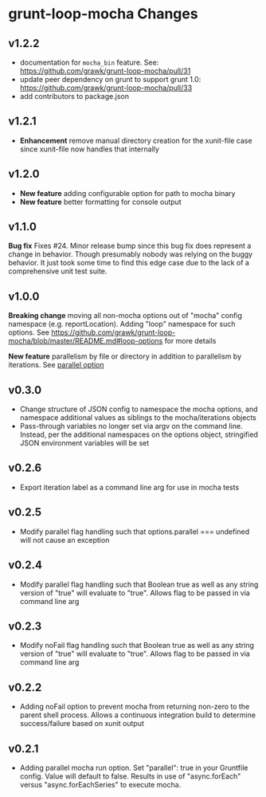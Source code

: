# grunt-loop-mocha Changes

## v1.2.2

* documentation for `mocha_bin` feature. See: https://github.com/grawk/grunt-loop-mocha/pull/31
* update peer dependency on grunt to support grunt 1.0: https://github.com/grawk/grunt-loop-mocha/pull/33
* add contributors to package.json

## v1.2.1

* **Enhancement** remove manual directory creation for the xunit-file case since xunit-file now handles that internally

## v1.2.0

* **New feature** adding configurable option for path to mocha binary
* **New feature** better formatting for console output

## v1.1.0

**Bug fix** Fixes #24. Minor release bump since this bug fix does represent a change in behavior. Though presumably nobody was relying
on the buggy behavior. It just took some time to find this edge case due to the lack of a comprehensive unit test suite.

## v1.0.0

**Breaking change** moving all non-mocha options out of "mocha" config namespace (e.g. reportLocation). Adding "loop" namespace for such options.
See https://github.com/grawk/grunt-loop-mocha/blob/master/README.md#loop-options for more details

**New feature** parallelism by file or directory in addition to parallelism by iterations. See [parallel option](https://github.com/grawk/grunt-loop-mocha/blob/1.0.development/README.md#loop-options)

## v0.3.0

* Change structure of JSON config to namespace the mocha options, and namespace additional values as siblings to the mocha/iterations objects
* Pass-through variables no longer set via argv on the command line. Instead, per the additional namespaces on the options object, stringified JSON environment variables will be set

## v0.2.6

* Export iteration label as a command line arg for use in mocha tests

## v0.2.5

* Modify parallel flag handling such that options.parallel === undefined will not cause an exception

## v0.2.4

* Modify parallel flag handling such that Boolean true as well as any string version of "true" will evaluate to "true". Allows flag to be passed in via command line arg

## v0.2.3

* Modify noFail flag handling such that Boolean true as well as any string version of "true" will evaluate to "true". Allows flag to be passed in via command line arg

## v0.2.2

* Adding noFail option to prevent mocha from returning non-zero to the parent shell process. Allows a continuous integration build to determine success/failure based on xunit output

## v0.2.1

* Adding parallel mocha run option. Set "parallel": true in your Gruntfile config. Value will default to false. Results in use of "async.forEach" versus "async.forEachSeries" to execute mocha.